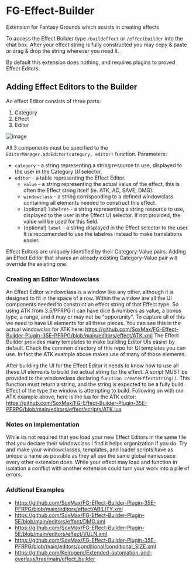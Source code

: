 # FG-Effect-Builder
Extension for Fantasy Grounds which assists in creating effects

To access the Effect Builder type `/buildeffect` or `/effectbuilder` into the chat box.
After your effect string is fully constructed you may copy & paste or drag & drop the string wherever you need it.

By default this extension does nothing, and requires plugins to proved Effect Editors.

## Adding Effect Editors to the Builder
An effect Editor consists of three parts:
1. Category
2. Effect
3. Editor

![image](https://user-images.githubusercontent.com/1742020/150987967-93ea6585-8325-4a1c-86b3-76c218f75dec.png)

All 3 components must be specified to the `EditorManager.addEditor(category, editor)` function.
Parameters:
* `category` - a string representing a string resource to use, displayed to the user in the Category UI selector.
* `editor` - a table representing the Effect Editor.
  * `value` - a string representing the actual value of the effect, this is often the Effect string itself (ie. ATK, AC, SAVE, DMG).
  * `windowclass` - a string corrisponding to a defined windowclass containing all elements needed to construct this effect.
  * (optional) `labelres` - a string representing a string resource to use, displayed to the user in the Effect UI selector. If not provided, the value will be used for this field. 
  * (optional) `label` - a string displayed in the Effect selector to the user. It is reccomended to use the labelres instead to make translations easier.

Effect Editors are uniquely identified by their Category-Value pairs. Adding an Effect Editor that shares an already existing Category-Value pair will override the existing one.

### Creating an Editor Windowclass
An Effect Editor windowclass is a window like any other, although it is designed to fit in the space of a row. Within the window are all the UI components needed to construct an effect string of that Effect type. So using ATK from 3.5/PFRPG it can have dice & numbers as value, a bonus type, a range, and it may or may not be "opporunity". To capture all of this we need to have UI elements for all these pieces. You can see this in the actual windowclas for ATK here: https://github.com/SoxMax/FG-Effect-Builder-Plugin-35E-PFRPG/blob/main/editors/effect/ATK.xml
The Effect Builder provides many templates to make building Editor UIs easier by default. Check the common directory of this repo for UI templates you can use. In fact the ATK example above makes use of many of those elements.

After building the UI for the Effect Editor it needs to know how to use all these UI elements to build the actual string for the effect. A script MUST be provided to the windowclass declaring `function createEffectString()`. This function must return a string, and the string is expected to be a fully build Effect of the type the window is attempting to build. Following on with our ATK example above, here is the lua for the ATK editor: https://github.com/SoxMax/FG-Effect-Builder-Plugin-35E-PFRPG/blob/main/editors/effect/scripts/ATK.lua

### Notes on Implementation
While its not required that you load your new Effect Editors in the same file that you declare their windowclass I find it helps organization if you do.
Try and make your windowclasses, templates, and loader scripts have as unique a name as possible as they all use the same global namespace every other extension does. While your effect may load and function in isolation a conflict with another extension could turn your work into a pile of errors.

### Addtional Examples
* https://github.com/SoxMax/FG-Effect-Builder-Plugin-35E-PFRPG/blob/main/editors/effect/ABILITY.xml
* https://github.com/SoxMax/FG-Effect-Builder-Plugin-5E/blob/main/editors/effect/DMG.xml
* https://github.com/SoxMax/FG-Effect-Builder-Plugin-5E/blob/main/editors/effect/VULN.xml
* https://github.com/SoxMax/FG-Effect-Builder-Plugin-35E-PFRPG/blob/main/editors/conditional/conditional_SIZE.xml
* https://github.com/Kelrugem/Extended-automation-and-overlays/tree/main/effect_builder
